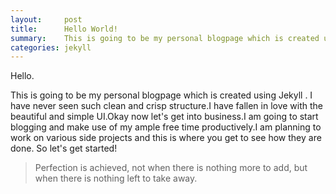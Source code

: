 ```yaml
---
layout:     post
title:      Hello World! 
summary:    This is going to be my personal blogpage which is created using Jekyll . I have never seen such clean and crisp structure.
categories: jekyll 
---
```


Hello.

This is going to be my personal blogpage which is created using Jekyll . I have never seen such clean and crisp structure.I have fallen in love with the beautiful and simple UI.Okay now let's get into business.I am going to start blogging and make use of my ample free time productively.I am planning to work on various side projects and this is where you get to see how they are done. So let's get started!

<blockquote>
  <p>
    Perfection is achieved, not when there is nothing more to add, but when there is nothing left to take away.
  </p>
</blockquote>
